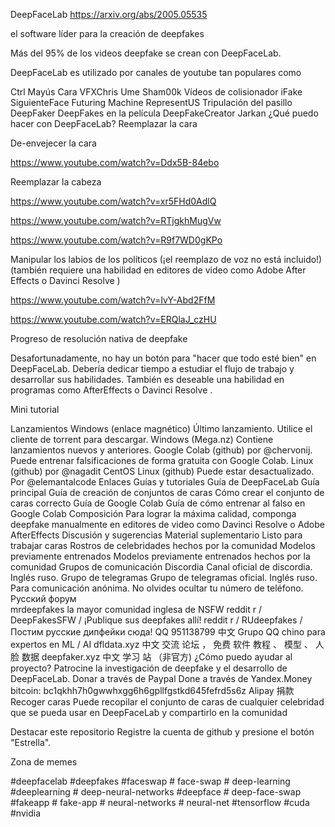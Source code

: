DeepFaceLab
 https://arxiv.org/abs/2005.05535

el software líder para la creación de deepfakes

  

Más del 95% de los videos deepfake se crean con DeepFaceLab.

DeepFaceLab es utilizado por canales de youtube tan populares como

 Ctrl Mayús Cara	 VFXChris Ume	 Sham00k
 Vídeos de colisionador	 iFake	 SiguienteFace
 Futuring Machine	 RepresentUS	 Tripulación del pasillo
 DeepFaker	 DeepFakes en la película
 DeepFakeCreator	 Jarkan
¿Qué puedo hacer con DeepFaceLab?
Reemplazar la cara

De-envejecer la cara
	
 https://www.youtube.com/watch?v=Ddx5B-84ebo

Reemplazar la cabeza
	
 https://www.youtube.com/watch?v=xr5FHd0AdlQ

	
 https://www.youtube.com/watch?v=RTjgkhMugVw

	
 https://www.youtube.com/watch?v=R9f7WD0gKPo

Manipular los labios de los políticos
(¡el reemplazo de voz no está incluido!) (también requiere una habilidad en editores de video como Adobe After Effects o Davinci Resolve )


 https://www.youtube.com/watch?v=IvY-Abd2FfM


 https://www.youtube.com/watch?v=ERQlaJ_czHU

Progreso de resolución nativa de deepfake


Desafortunadamente, no hay un botón para "hacer que todo esté bien" en DeepFaceLab. Debería dedicar tiempo a estudiar el flujo de trabajo y desarrollar sus habilidades. También es deseable una habilidad en programas como AfterEffects o Davinci Resolve .

Mini tutorial

Lanzamientos
Windows (enlace magnético)	Último lanzamiento. Utilice el cliente de torrent para descargar.
Windows (Mega.nz)	Contiene lanzamientos nuevos y anteriores.
Google Colab (github)	por @chervonij. Puede entrenar falsificaciones de forma gratuita con Google Colab.
Linux (github)	por @nagadit
CentOS Linux (github)	Puede estar desactualizado. Por @elemantalcode
Enlaces
Guías y tutoriales
Guía de DeepFaceLab	Guía principal
Guía de creación de conjuntos de caras	Cómo crear el conjunto de caras correcto
Guía de Google Colab	Guía de cómo entrenar al falso en Google Colab
Composición	Para lograr la máxima calidad, componga deepfake manualmente en editores de video como Davinci Resolve o Adobe AfterEffects
Discusión y sugerencias	
Material suplementario
Listo para trabajar caras	Rostros de celebridades hechos por la comunidad
Modelos previamente entrenados	Modelos previamente entrenados hechos por la comunidad
Grupos de comunicación
Discordia	Canal oficial de discordia. Inglés ruso.
Grupo de telegramas	Grupo de telegramas oficial. Inglés ruso. Para comunicación anónima. No olvides ocultar tu número de teléfono.
Русский форум	
mrdeepfakes	la mayor comunidad inglesa de NSFW
reddit r / DeepFakesSFW /	¡Publique sus deepfakes allí!
reddit r / RUdeepfakes /	Постим русские дипфейки сюда!
QQ 951138799	中文 Grupo QQ chino para expertos en ML / AI
dfldata.xyz	中文 交流 论坛 ， 免费 软件 教程 、 模型 、 人 脸 数据
deepfaker.xyz	中文 学习 站 （非官方)
¿Cómo puedo ayudar al proyecto?
Patrocine la investigación de deepfake y el desarrollo de DeepFaceLab.
Donar a través de Paypal
Done a través de Yandex.Money
bitcoin: bc1qkhh7h0gwwhxgg6h6gpllfgstkd645fefrd5s6z
Alipay 捐款	
Recoger caras
Puede recopilar el conjunto de caras de cualquier celebridad que se pueda usar en DeepFaceLab y compartirlo en la comunidad

Destacar este repositorio
Registre la cuenta de github y presione el botón "Estrella".

Zona de memes
	

#deepfacelab #deepfakes #faceswap # face-swap # deep-learning #deeplearning # deep-neural-networks #deepface # deep-face-swap #fakeapp # fake-app # neural-networks # neural-net #tensorflow #cuda #nvidia
